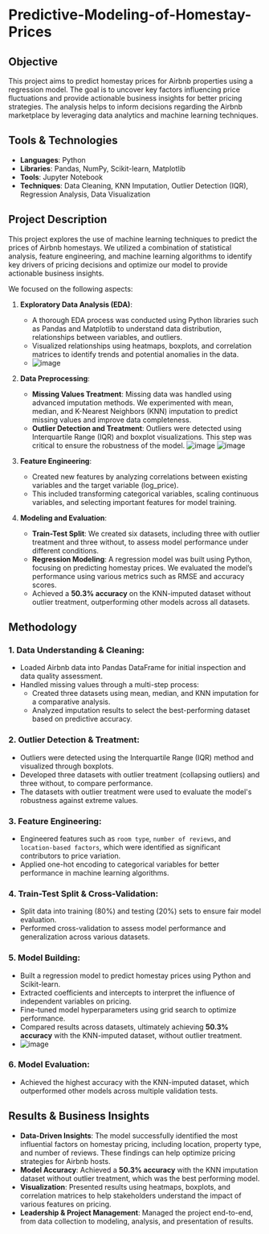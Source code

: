 # Predictive-Modeling-of-Homestay-Prices

## Objective
This project aims to predict homestay prices for Airbnb properties using a regression model. The goal is to uncover key factors influencing price fluctuations and provide actionable business insights for better pricing strategies. The analysis helps to inform decisions regarding the Airbnb marketplace by leveraging data analytics and machine learning techniques.

## Tools & Technologies
- **Languages**: Python
- **Libraries**: Pandas, NumPy, Scikit-learn, Matplotlib
- **Tools**: Jupyter Notebook
- **Techniques**: Data Cleaning, KNN Imputation, Outlier Detection (IQR), Regression Analysis, Data Visualization

## Project Description

This project explores the use of machine learning techniques to predict the prices of Airbnb homestays. We utilized a combination of statistical analysis, feature engineering, and machine learning algorithms to identify key drivers of pricing decisions and optimize our model to provide actionable business insights.

We focused on the following aspects:

1. **Exploratory Data Analysis (EDA)**:
   - A thorough EDA process was conducted using Python libraries such as Pandas and Matplotlib to understand data distribution, relationships between variables, and outliers.
   - Visualized relationships using heatmaps, boxplots, and correlation matrices to identify trends and potential anomalies in the data.
   - ![image](https://github.com/user-attachments/assets/91109e65-b143-4708-b71e-ebc4cce9a8ec)


2. **Data Preprocessing**:
   - **Missing Values Treatment**: Missing data was handled using advanced imputation methods. We experimented with mean, median, and K-Nearest Neighbors (KNN) imputation to predict missing values and improve data completeness.
   - **Outlier Detection and Treatment**: Outliers were detected using Interquartile Range (IQR) and boxplot visualizations. This step was critical to ensure the robustness of the model.
![image](https://github.com/user-attachments/assets/be62dae2-2318-40ff-b4b5-e8eb4aed9e25)
![image](https://github.com/user-attachments/assets/23cdfe7c-f916-49d0-b175-b075a3ae60c2)

3. **Feature Engineering**:
   - Created new features by analyzing correlations between existing variables and the target variable (log_price).
   - This included transforming categorical variables, scaling continuous variables, and selecting important features for model training.

4. **Modeling and Evaluation**:
   - **Train-Test Split**: We created six datasets, including three with outlier treatment and three without, to assess model performance under different conditions.
   - **Regression Modeling**: A regression model was built using Python, focusing on predicting homestay prices. We evaluated the model’s performance using various metrics such as RMSE and accuracy scores.
   - Achieved a **50.3% accuracy** on the KNN-imputed dataset without outlier treatment, outperforming other models across all datasets.

## Methodology

### 1. Data Understanding & Cleaning:
- Loaded Airbnb data into Pandas DataFrame for initial inspection and data quality assessment.
- Handled missing values through a multi-step process:
   - Created three datasets using mean, median, and KNN imputation for a comparative analysis.
   - Analyzed imputation results to select the best-performing dataset based on predictive accuracy.

### 2. Outlier Detection & Treatment:
- Outliers were detected using the Interquartile Range (IQR) method and visualized through boxplots.
- Developed three datasets with outlier treatment (collapsing outliers) and three without, to compare performance.
- The datasets with outlier treatment were used to evaluate the model's robustness against extreme values.

### 3. Feature Engineering:
- Engineered features such as `room type`, `number of reviews`, and `location-based factors`, which were identified as significant contributors to price variation.
- Applied one-hot encoding to categorical variables for better performance in machine learning algorithms.

### 4. Train-Test Split & Cross-Validation:
- Split data into training (80%) and testing (20%) sets to ensure fair model evaluation.
- Performed cross-validation to assess model performance and generalization across various datasets.

### 5. Model Building:
- Built a regression model to predict homestay prices using Python and Scikit-learn.
- Extracted coefficients and intercepts to interpret the influence of independent variables on pricing.
- Fine-tuned model hyperparameters using grid search to optimize performance.
- Compared results across datasets, ultimately achieving **50.3% accuracy** with the KNN-imputed dataset, without outlier treatment.
- ![image](https://github.com/user-attachments/assets/c9c06a74-15b9-41c9-bb69-10d6d252bb4c)


### 6. Model Evaluation:
- Achieved the highest accuracy with the KNN-imputed dataset, which outperformed other models across multiple validation tests.

## Results & Business Insights

- **Data-Driven Insights**: The model successfully identified the most influential factors on homestay pricing, including location, property type, and number of reviews. These findings can help optimize pricing strategies for Airbnb hosts.
- **Model Accuracy**: Achieved a **50.3% accuracy** with the KNN imputation dataset without outlier treatment, which was the best performing model.
- **Visualization**: Presented results using heatmaps, boxplots, and correlation matrices to help stakeholders understand the impact of various features on pricing. 
- **Leadership & Project Management**: Managed the project end-to-end, from data collection to modeling, analysis, and presentation of results.

